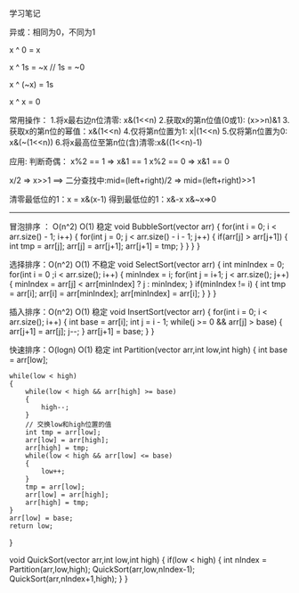 学习笔记

异或：相同为0，不同为1

x ^ 0 = x

x ^ 1s = ~x  // 1s = ~0

x ^ (~x) = 1s

x ^ x = 0

常用操作：
1.将x最右边n位清零: x&(1<<n)
2.获取x的第n位值(0或1): (x>>n)&1 
3.获取x的第n位的幂值：x&(1<<n)
4.仅将第n位置为1: x|(1<<n)
5.仅将第n位置为0: x&(~(1<<n))
6.将x最高位至第n位(含)清零:x&((1<<n)-1)

应用:
判断奇偶：
x%2 == 1 => x&1 == 1
x%2 == 0 => x&1 == 0

x/2 => x>>1 ==> 二分查找中:mid=(left+right)/2 => mid=(left+right)>>1

清零最低位的1：x = x&(x-1)
得到最低位的1：x&-x
x&~x=>0



--------------------------------------------------
冒泡排序 ： O(n^2)  O(1) 稳定
void BubbleSort(vector<int> arr)
{
	for(int i = 0; i < arr.size() - 1; i++)
	{
		for(int j = 0; j < arr.size() - i - 1; j++)
		{
			if(arr[j] > arr[j+1])
			{
				int tmp = arr[j];
				arr[j] = arr[j+1];
				arr[j+1] = tmp;
			}
		}
	}
}

选择排序：O(n^2) O(1) 不稳定
void SelectSort(vector<int> arr)
{
    int minIndex = 0;
    for(int i = 0 ;i < arr.size(); i++)
    {
        minIndex = i;
        for(int j = i+1; j < arr.size(); j++)
        {
            minIndex = arr[j] < arr[minIndex] ? j : minIndex;
        }
        if(minIndex != i)
        {
            int tmp = arr[i];
            arr[i] = arr[minIndex];
            arr[minIndex] = arr[i];
        }
    }
}

插入排序：O(n^2) O(1) 稳定
void InsertSort(vector<int> arr)
{
	for(int i = 0; i < arr.size(); i++)
	{
		int base = arr[i];
		int j = i - 1;
		while(j >= 0 && arr[j] > base)
		{
			arr[j+1] = arr[j];
			j--;
		}
		arr[j+1] = base;
	}
}

快速排序：O(logn) O(1) 稳定
int Partition(vector<int> arr,int low,int high)
{
	int base = arr[low];
	
	while(low < high)
	{
		while(low < high && arr[high] >= base)
		{
			high--;
		}
		// 交换low和high位置的值
		int tmp = arr[low];
		arr[low] = arr[high];
		arr[high] = tmp;
		while(low < high && arr[low] <= base)
		{
			low++;
		}
		tmp = arr[low];
		arr[low] = arr[high];
		arr[high] = tmp;
	}
	arr[low] = base;
	return low;
}

void QuickSort(vector<int> arr,int low,int high)
{
	if(low < high)
	{
		int nIndex = Partition(arr,low,high);
		QuickSort(arr,low,nIndex-1);
		QuickSort(arr,nIndex+1,high);
	}
}


